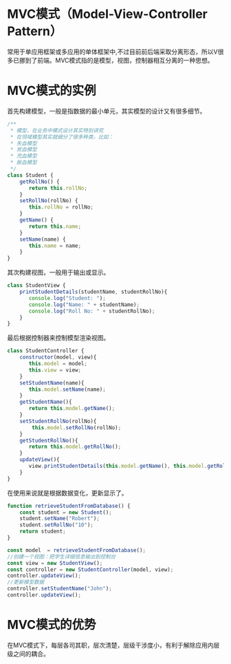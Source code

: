# MVC模式（Model-View-Controller Pattern）
常用于单应用框架或多应用的单体框架中,不过目前前后端采取分离形态，所以V很多已挪到了前端。MVC模式指的是模型，视图，控制器相互分离的一种思想。

# MVC模式的实例
首先构建模型，一般是指数据的最小单元，其实模型的设计又有很多细节。
```js
/**
 * 模型，在业务中模式设计其实特别讲究
 * 在领域模型其实就细分了很多种类，比如：
 * 失血模型
 * 贫血模型
 * 充血模型
 * 胀血模型
 */
class Student {
    getRollNo() {
       return this.rollNo;
    }
    setRollNo(rollNo) {
       this.rollNo = rollNo;
    }
    getName() {
       return this.name;
    }
    setName(name) {
       this.name = name;
    }
}
```
其次构建视图，一般用于输出或显示。
```js
class StudentView {
    printStudentDetails(studentName, studentRollNo){
       console.log("Student: ");
       console.log("Name: " + studentName);
       console.log("Roll No: " + studentRollNo);
    }
}
```
最后根据控制器来控制模型渲染视图。
```js
class StudentController {
    constructor(model, view){
       this.model = model;
       this.view = view;
    }
    setStudentName(name){
       this.model.setName(name);    
    }
    getStudentName(){
       return this.model.getName();  
    }
    setStudentRollNo(rollNo){
        this.model.setRollNo(rollNo);      
    }
    getStudentRollNo(){
       return this.model.getRollNo();     
    }
    updateView(){           
       view.printStudentDetails(this.model.getName(), this.model.getRollNo());
    }  
}
```
在使用来说就是根据数据变化，更新显示了。
```js
function retrieveStudentFromDatabase() {
    const student = new Student();
    student.setName("Robert");
    student.setRollNo("10");
    return student;
}

const model  = retrieveStudentFromDatabase();
//创建一个视图：把学生详细信息输出到控制台
const view = new StudentView();
const controller = new StudentController(model, view);
controller.updateView();
//更新模型数据
controller.setStudentName("John");
controller.updateView();
```
# MVC模式的优势
在MVC模式下，每层各司其职，层次清楚，层级干涉度小，有利于解除应用内层级之间的耦合。